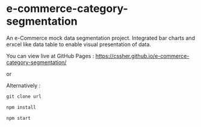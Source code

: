 # e-commerce-category-segmentation


An e-Commerce mock data segmentation project. 
Integrated bar charts and erxcel like data table to enable visual presentation of data.

You can view live at GitHub Pages : https://cssher.github.io/e-commerce-category-segmentation/

or 

Alternatively :

```js
git clone url

npm install 

npm start

```
